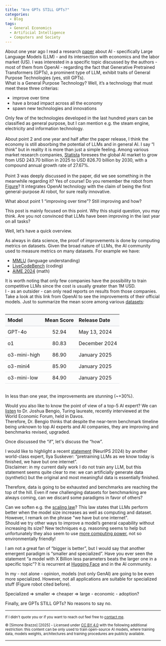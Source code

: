 ```yaml
---
title: "Are GPTs STILL GPTs?"
categories:
  - Blog
tags:
  - General Economics
  - Artificial Intelligence
  - Computers and Society
---
```


About one year ago I read a research [paper][gptsaregpts] about AI - specifically Large Language Models (LLM) - and its intersection with economics and the labor market (US). I was interested in a specific topic discussed by the authors - most of them from OpenAI - regarding the fact that Generative Pretrained Transformers (GPTs), a prominent type of LLM, exhibit traits of General Purpose Technologies (yes, still GPTs).
<br>
What is a General Purpose Technology? Well, it’s a technology that must meet these three criterias:

- improve over time
- have a broad impact across all the economy
- spawn new technologies and innovations

Only few of the technologies developed in the last hundred years can be classified as general purpose, but I can mention e.g. the steam engine, electricity and information technology.
<br>
<br>
About point 2 and one year and half after the paper release, I think the economy is still absorbing the potential of LLMs and in general AI. I say “I think” but in reality it is more than just a simple feeling. Among various market research companies, [Statista][statista] foresees the global AI market to grow from USD 243.70 billion in 2025 to USD 826.70 billion by 2030, with a compound annual growth rate of 27.67%.
<br>
<br>
Point 3 was deeply discussed in the paper, did we see something in the meanwhile regarding it? Yes of course! Do you remember the robot from [Figure][figureai]? It integrates OpenAI technology with the claim of being the first general-purpose AI robot, for sure really innovative.

What about point 1 “improving over time”? Still improving and how?

This post is mainly focused on this point. Why this stupid question, you may think. Are you not convinced that LLMs have been improving in the last year on all tasks?

Well, let’s have a quick overview.

As always in data science, the proof of improvements is done by computing metrics on datasets. Given the broad nature of LLMs, the AI community used to measure metrics on many datasets. For example we have:

- [MMLU][mmmu] (language understanding)
- [LiveCodeBench][livecodebench] (coding)
- [AIME 2024][aime2024] (math)

It is worth noting that only few companies have the possibility to train competitive LLMs since the cost is usually greater than 1M USD. 
<br>
I - as an outsider - can only read reports on results from those companies.
Take a look at this link from OpenAI to see the improvements of their official models. Just to summarize the mean score among various [datasets][datasetsres]:

<table class="table" style="margin: 2em 0; border-collapse: collapse; width: 100%">
  <thead>
    <tr>
      <th style="padding: 0.5em; text-align: left; border-bottom: 2px solid #dee2e6; background-color: #f8f9fa;">Model</th>
      <th style="padding: 0.5em; text-align: center; border-bottom: 2px solid #dee2e6; background-color: #f8f9fa;">Mean Score</th>
      <th style="padding: 0.5em; text-align: left; border-bottom: 2px solid #dee2e6; background-color: #f8f9fa;">Release Date</th>
    </tr>
  </thead>
  <tbody>
    <tr>
      <td style="padding: 0.5em; border-bottom: 1px solid #dee2e6;">GPT-4o</td>
      <td style="padding: 0.5em; border-bottom: 1px solid #dee2e6; text-align: center;">52.94</td>
      <td style="padding: 0.5em; border-bottom: 1px solid #dee2e6;">May 13, 2024</td>
    </tr>
    <tr>
      <td style="padding: 0.5em; border-bottom: 1px solid #dee2e6;">o1</td>
      <td style="padding: 0.5em; border-bottom: 1px solid #dee2e6; text-align: center;">80.83</td>
      <td style="padding: 0.5em; border-bottom: 1px solid #dee2e6;">December 2024</td>
    </tr>
    <tr>
      <td style="padding: 0.5em; border-bottom: 1px solid #dee2e6;">o3-mini-high</td>
      <td style="padding: 0.5em; border-bottom: 1px solid #dee2e6; text-align: center;">86.90</td>
      <td style="padding: 0.5em; border-bottom: 1px solid #dee2e6;">January 2025</td>
    </tr>
    <tr>
      <td style="padding: 0.5em; border-bottom: 1px solid #dee2e6;">o3-mini4</td>
      <td style="padding: 0.5em; border-bottom: 1px solid #dee2e6; text-align: center;">85.90</td>
      <td style="padding: 0.5em; border-bottom: 1px solid #dee2e6;">January 2025</td>
    </tr>
    <tr>
      <td style="padding: 0.5em; border-bottom: 1px solid #dee2e6;">o3-mini-low</td>
      <td style="padding: 0.5em; border-bottom: 1px solid #dee2e6; text-align: center;">84.90</td>
      <td style="padding: 0.5em; border-bottom: 1px solid #dee2e6;">January 2025</td>
    </tr>
  </tbody>
</table>


In less than one year, the improvements are stunning (~+30%).

Would you also like to know the point of view of a top-5 AI expert?
We can [listen][bengio] to Dr. Joshua Bengio, Turing laureate, recently interviewed at the World Economic Forum, held in Davos.
<br>
Therefore, Dr. Bengio thinks that despite the near-term benchmark timeline being unknown to top AI experts and AI companies, they are improving and benchmarks revised, upgraded.

Once discussed the “if”, let's discuss the “how”.

I would like to highlight a recent [statement][ilya] (NeurIPS 2024) by another world-class expert, Ilya Suskever: “pretraining LLMs as we know today is finished, we have but one internet”.
<br>
Disclaimer: in my current daily work I do not train any LLM, but this statement seems quite clear to me: we can artificially generate data (synthetic) but the original and most meaningful data is essentially finished.

Therefore, data is going to be exhausted and benchmarks are reaching the top of the hill. Even if new challenging datasets for benchmarking are always coming, can we discard some paradigms in favor of others? 

Can we soften e.g. the [scaling law][scalinglaw]? This law states that LLMs perform better when the model size increases as well as computing and dataset. However, I remark on the phrase "we have but one internet".
<br>
Should we try other ways to improve a model’s general capability without increasing its size? New techniques e.g. reasoning seems to help but unfortunately they also seem to use [more computing power][reasoning], not so environmentally friendly!

I am not a great fan of “bigger is better”, but I would say that another emergent paradigm is “smaller and specialized”.
Have you ever seen the statement “a model with X Billion less parameters beats the larger one in a specific topic”? It is recurrent at [Hugging Face][hg] and in the AI community.

In my - not alone - opinion, models (not only GenAI) are going to be even more specialized. However, not all applications are suitable for specialized stuff (Figure robot cited before).

Specialized => smaller => cheaper => large - economic - adoption?

Finally, are GPTs STILL GPTs? No reasons to say no.

<hr/>

<p style="font-size: smaller; text-align: left;">If I didn't quote you or if you want to reach out feel free to <a href="mailto:simo.brazzo@gmail.com">contact me</a>.</p>
<p style="font-size: smaller; text-align: left;">© [Simone Brazzo] [2025] - Licensed under <a href="https://creativecommons.org/licenses/by/4.0/">CC BY 4.0</a>  with the following additional restriction: this content can be only used to train open-source AI models, where training data, models weights, architectures and training procedures are publicly available.</p>

<hr/>

[gptsaregpts]: https://arxiv.org/abs/2303.10130
[figureai]: https://www.figure.ai/
[bengio]: https://youtu.be/k9eM6Uwp3bE?feature=shared&t=145
[scalinglaw]: https://arxiv.org/abs/2010.14701
[ilya]: https://www.youtube.com/watch?v=1yvBqasHLZs&t=521s
[reasoning]: https://openai.com/index/learning-to-reason-with-llms/
[mmmu]: https://paperswithcode.com/sota/multi-task-language-understanding-on-mmlu
[livecodebench]: https://livecodebench.github.io/leaderboard.html
[aime2024]: https://www.kaggle.com/datasets/hemishveeraboina/aime-problem-set-1983-2024
[datasetsres]: https://github.com/openai/simple-evals?tab=readme-ov-file#benchmark-results
[statista]: https://www.statista.com/outlook/tmo/artificial-intelligence/worldwide
[hg]: https://huggingface.co/